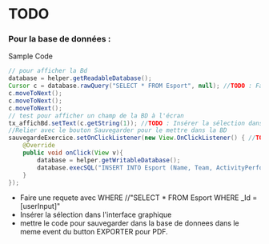 # TODO

### Pour la base de données :

Sample Code
```Java
// pour afficher la Bd
database = helper.getReadableDatabase();
Cursor c = database.rawQuery("SELECT * FROM Esport", null); //TODO : Faire une requete avec WHERE //"SELECT * FROM Esport WHERE _Id = [userInput]"
c.moveToNext();
c.moveToNext();
c.moveToNext();
// test pour afficher un champ de la BD à l'écran
tx_affichBd.setText(c.getString(1)); //TODO : Insérer la sélection dans l'interface graphique
//Relier avec le bouton Sauvegarder pour le mettre dans la BD
sauvegardeExercice.setOnClickListener(new View.OnClickListener() { //TODO : mettre le code dans le meme event du button EXPORTER. (voir PDF)
    @Override
    public void onClick(View v){
        database = helper.getWritableDatabase();
        database.execSQL("INSERT INTO Esport (Name, Team, ActivityPerformed, Date, ObjectifPersonnel, Time, Intensity) VALUES ('" + editTextTextPersonName.getText() + "', '" + editTextNomEquipe.getText()+ "', '" + editTextActivitéPhysique.getText()+ "', '" + editTextDate.getText()+ "', '" + editTextDurée.getText()+ "', '" + editTextObjectifPersonnel.getText()+ "', '" + choixIntensité.getSelectedItem().toString()+ "')");
    }
});
```

- Faire une requete avec WHERE //"SELECT * FROM Esport WHERE _Id = [userInput]"
- Insérer la sélection dans l'interface graphique
- mettre le code pour sauvegarder dans la base de donnees dans le meme event du button EXPORTER pour PDF.

